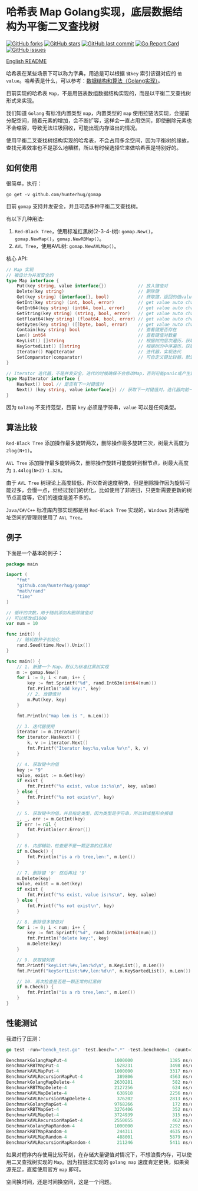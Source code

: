 # 哈希表 Map Golang实现，底层数据结构为平衡二叉查找树

[![GitHub forks](https://img.shields.io/github/forks/hunterhug/gomap.svg?style=social&label=Forks)](https://github.com/hunterhug/gomap/network)
[![GitHub stars](https://img.shields.io/github/stars/hunterhug/gomap.svg?style=social&label=Stars)](https://github.com/hunterhug/gomap/stargazers)
[![GitHub last commit](https://img.shields.io/github/last-commit/hunterhug/gomap.svg)](https://github.com/hunterhug/gomap)
[![Go Report Card](https://goreportcard.com/badge/github.com/hunterhug/gomap)](https://goreportcard.com/report/github.com/hunterhug/gomap)
[![GitHub issues](https://img.shields.io/github/issues/hunterhug/gomap.svg)](https://github.com/hunterhug/gomap/issues)

[English README](/README.md)

哈希表在某些场景下可以称为字典，用途是可以根据 `键key` 索引该键对应的 `值value`。哈希表是什么，可以参考：[数据结构和算法（Golang实现）](https://github.com/hunterhug/goa.c)。

目前实现的哈希表 `Map`，不是用链表数组数据结构实现的，而是以平衡二叉查找树形式来实现。

我们知道 `Golang` 有标准内置类型 `map`，内置类型的 `map` 使用拉链法实现，会提前分配空间，随着元素的增加，会不断扩容，这样会一直占用空间，即使删除元素也不会缩容，导致无法垃圾回收，可能出现内存溢出的情况。

使用平衡二叉查找树结构实现的哈希表，不会占用多余空间，因为平衡树的缘故，查找元素效率也不是那么地糟糕，所以有时候选择它来做哈希表是特别好的。

## 如何使用

很简单，执行：

```
go get -v github.com/hunterhug/gomap
```

目前 `gomap` 支持并发安全，并且可选多种平衡二叉查找树。

有以下几种用法:

1. `Red-Black Tree`，使用标准红黑树(2-3-4-树): `gomap.New()`，`gomap.NewMap()`，`gomap.NewRBMap()`。
2. `AVL Tree`，使用AVL树: `gomap.NewAVLMap()`。

核心 API:

```go
// Map 实现
// 被设计为并发安全的
type Map interface {
	Put(key string, value interface{})            // 放入键值对
	Delete(key string)                            // 删除键
	Get(key string) (interface{}, bool)           // 获取键，返回的值value是interface{}类型的，想返回具体类型的值参考下面的方法
	GetInt(key string) (int, bool, error)         // get value auto change to Int
	GetInt64(key string) (int64, bool, error)     // get value auto change to Int64
	GetString(key string) (string, bool, error)   // get value auto change to string
	GetFloat64(key string) (float64, bool, error) // get value auto change to string
	GetBytes(key string) ([]byte, bool, error)    // get value auto change to []byte
	Contain(key string) bool                      // 查看键是否存在
	Len() int64                                   // 查看键值对数量
	KeyList() []string                            // 根据树的层次遍历，获取键列表
	KeySortedList() []string                      // 根据树的中序遍历，获取字母序排序的键列表
	Iterator() MapIterator                        // 迭代器，实现迭代
	SetComparator(comparator)                     // 可自定义键比较器，默认按照字母序
}

// Iterator 迭代器，不是并发安全，迭代的时候确保不会修改Map，否则可能panic或产生副作用
type MapIterator interface {
	HasNext() bool // 是否有下一对键值对
	Next() (key string, value interface{}) // 获取下一对键值对，迭代器向前一步
}
```

因为 `Golang` 不支持范型，目前 `key` 必须是字符串，`value` 可以是任何类型。

## 算法比较

`Red-Black Tree` 添加操作最多旋转两次，删除操作最多旋转三次，树最大高度为 `2log(N+1)`。

`AVL Tree` 添加操作最多旋转两次，删除操作旋转可能旋转到根节点，树最大高度为 `1.44log(N+2)-1.328`。

由于 `AVL Tree` 树理论上高度较低，所以查询速度稍快，但是删除操作因为旋转可能过多，会慢一点，但经过我们的优化，比如使用了非递归，只更新需要更新的树节点高度等，它们的速度是差不多的。

`Java/C#/C++` 标准库内部实现都是用 `Red-Black Tree` 实现的，`Windows` 对进程地址空间的管理则使用了 `AVL Tree`。

## 例子

下面是一个基本的例子：

```go
package main

import (
	"fmt"
	"github.com/hunterhug/gomap"
	"math/rand"
	"time"
)

// 循环的次数，用于随机添加和删除键值对
// 可以修改成1000
var num = 10

func init() {
	// 随机数种子初始化
	rand.Seed(time.Now().Unix())
}

func main() {
	// 1. 新建一个 Map，默认为标准红黑树实现
	m := gomap.New()
	for i := 0; i < num; i++ {
		key := fmt.Sprintf("%d", rand.Int63n(int64(num)))
		fmt.Println("add key:", key)
		// 2. 放键值对
		m.Put(key, key)
	}

	fmt.Println("map len is ", m.Len())

	// 3. 迭代器使用
	iterator := m.Iterator()
	for iterator.HasNext() {
		k, v := iterator.Next()
		fmt.Printf("Iterator key:%s,value %v\n", k, v)
	}

	// 4. 获取键中的值
	key := "9"
	value, exist := m.Get(key)
	if exist {
		fmt.Printf("%s exist, value is:%s\n", key, value)
	} else {
		fmt.Printf("%s not exist\n", key)
	}

	// 5. 获取键中的值，并且指定类型，因为类型是字符串，所以转成整形会报错
	_, _, err := m.GetInt(key)
	if err != nil {
		fmt.Println(err.Error())
	}

	// 6. 内部辅助，检查是不是一颗正常的红黑树
	if m.Check() {
		fmt.Println("is a rb tree,len:", m.Len())
	}

	// 7. 删除键 '9' 然后再找 '9'
	m.Delete(key)
	value, exist = m.Get(key)
	if exist {
		fmt.Printf("%s exist, value is:%s\n", key, value)
	} else {
		fmt.Printf("%s not exist\n", key)
	}

	// 8. 删除很多键值对
	for i := 0; i < num; i++ {
		key := fmt.Sprintf("%d", rand.Int63n(int64(num)))
		fmt.Println("delete key:", key)
		m.Delete(key)
	}

	// 9. 获取键列表
	fmt.Printf("keyList:%#v,len:%d\n", m.KeyList(), m.Len())
	fmt.Printf("keySortList:%#v,len:%d\n", m.KeySortedList(), m.Len())

	// 10. 再次检查是否是一颗正常的红黑树
	if m.Check() {
		fmt.Println("is a rb tree,len:", m.Len())
	}
}
```

## 性能测试

我进行了压测：

```go
go test -run="bench_test.go" -test.bench=".*" -test.benchmem=1 -count=1

BenchmarkGolangMapPut-4                  1000000              1385 ns/op             145 B/op          6 allocs/op
BenchmarkRBTMapPut-4                      528231              3498 ns/op             113 B/op          6 allocs/op
BenchmarkAVLMapPut-4                     1000000              3317 ns/op             104 B/op          6 allocs/op
BenchmarkAVLRecursionMapPut-4             389806              4563 ns/op             116 B/op          6 allocs/op
BenchmarkGolangMapDelete-4               2630281               582 ns/op              15 B/op          1 allocs/op
BenchmarkRBTMapDelete-4                  2127256               624 ns/op              15 B/op          1 allocs/op
BenchmarkAVLMapDelete-4                   638918              2256 ns/op              15 B/op          1 allocs/op
BenchmarkAVLRecursionMapDelete-4          376202              2813 ns/op              15 B/op          1 allocs/op
BenchmarkGolangMapGet-4                  9768266               172 ns/op               2 B/op          1 allocs/op
BenchmarkRBTMapGet-4                     3276406               352 ns/op               2 B/op          1 allocs/op
BenchmarkAVLMapGet-4                     3724939               315 ns/op               2 B/op          1 allocs/op
BenchmarkAVLRecursionMapGet-4            2550055               462 ns/op               2 B/op          1 allocs/op
BenchmarkGolangMapRandom-4               1000000              2292 ns/op             163 B/op          8 allocs/op
BenchmarkRBTMapRandom-4                   244311              4635 ns/op             136 B/op          8 allocs/op
BenchmarkAVLMapRandom-4                   488001              5879 ns/op             132 B/op          8 allocs/op
BenchmarkAVLRecursionMapRandom-4          211246              5411 ns/op             138 B/op          8 allocs/op
```

如果对程序内存使用比较苛刻，在存储大量键值对情况下，不想浪费内存，可以使用二叉查找树实现的 `Map`。因为拉链法实现的 `golang map` 速度肯定更快，如果资源充足，直接使用官方 `map` 即可。

空间换时间，还是时间换空间，这是一个问题。
